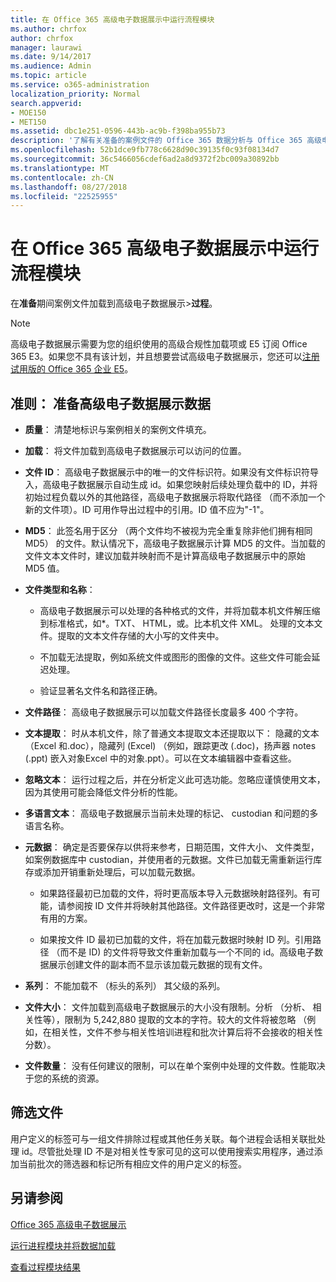 ```yaml
---
title: 在 Office 365 高级电子数据展示中运行流程模块
ms.author: chrfox
author: chrfox
manager: laurawi
ms.date: 9/14/2017
ms.audience: Admin
ms.topic: article
ms.service: o365-administration
localization_priority: Normal
search.appverid:
- MOE150
- MET150
ms.assetid: dbc1e251-0596-443b-ac9b-f398ba955b73
description: '了解有关准备的案例文件的 Office 365 数据分析与 Office 365 高级电子数据展示的指导标准。  '
ms.openlocfilehash: 52b1dce9fb778c6628d90c39135f0c93f08134d7
ms.sourcegitcommit: 36c5466056cdef6ad2a8d9372f2bc009a30892bb
ms.translationtype: MT
ms.contentlocale: zh-CN
ms.lasthandoff: 08/27/2018
ms.locfileid: "22525955"
---
```

# <a name="run-the-process-module-in-office-365-advanced-ediscovery"></a>在 Office 365 高级电子数据展示中运行流程模块

在**准备**期间案例文件加载到高级电子数据展示\>**过程**。 
  
> [!NOTE]
> 高级电子数据展示需要为您的组织使用的高级合规性加载项或 E5 订阅 Office 365 E3。如果您不具有该计划，并且想要尝试高级电子数据展示，您还可以[注册试用版的 Office 365 企业 E5](https://go.microsoft.com/fwlink/p/?LinkID=698279)。 
  
## <a name="guidelines-preparing-data-for-advanced-ediscovery"></a>准则： 准备高级电子数据展示数据

- **质量**： 清楚地标识与案例相关的案例文件填充。
    
- **加载**： 将文件加载到高级电子数据展示可以访问的位置。
    
- **文件 ID**： 高级电子数据展示中的唯一的文件标识符。如果没有文件标识符导入，高级电子数据展示自动生成 id。如果您映射后续处理负载中的 ID，并将初始过程负载以外的其他路径，高级电子数据展示将取代路径 （而不添加一个新的文件项）。ID 可用作导出过程中的引用。ID 值不应为"-1"。
    
- **MD5**： 此签名用于区分 （两个文件均不被视为完全重复除非他们拥有相同 MD5） 的文件。默认情况下，高级电子数据展示计算 MD5 的文件。当加载的文件文本文件时，建议加载并映射而不是计算高级电子数据展示中的原始 MD5 值。
    
- **文件类型和名称**：
    
  - 高级电子数据展示可以处理的各种格式的文件，并将加载本机文件解压缩到标准格式，如\*。TXT、 HTML，或。比本机文件 XML。 处理的文本文件。提取的文本文件存储的大小写的文件夹中。
    
  - 不加载无法提取，例如系统文件或图形的图像的文件。这些文件可能会延迟处理。
    
  - 验证显著名文件名和路径正确。
    
- **文件路径**： 高级电子数据展示可以加载文件路径长度最多 400 个字符。
    
- **文本提取**： 时从本机文件，除了普通文本提取文本还提取以下： 隐藏的文本 （Excel 和.doc），隐藏列 (Excel) （例如，跟踪更改 (.doc)，扬声器 notes (.ppt) 嵌入对象Excel 中的对象.ppt）。可以在文本编辑器中查看这些。
    
- **忽略文本**： 运行过程之后，并在分析定义此可选功能。忽略应谨慎使用文本，因为其使用可能会降低文件分析的性能。
    
- **多语言文本**： 高级电子数据展示当前未处理的标记、 custodian 和问题的多语言名称。
    
- **元数据**： 确定是否要保存以供将来参考，日期范围，文件大小、 文件类型，如案例数据库中 custodian，并使用者的元数据。文件已加载无需重新运行库存或添加开销重新处理后，可以加载元数据。 
    
  - 如果路径最初已加载的文件，将时更高版本导入元数据映射路径列。有可能，请参阅按 ID 文件并将映射其他路径。文件路径更改时，这是一个非常有用的方案。
    
  - 如果按文件 ID 最初已加载的文件，将在加载元数据时映射 ID 列。引用路径 （而不是 ID) 的文件将导致文件重新加载与一个不同的 id。高级电子数据展示创建文件的副本而不显示该加载元数据的现有文件。
    
- **系列**： 不能加载不 （标头的系列） 其父级的系列。 
    
- **文件大小**： 文件加载到高级电子数据展示的大小没有限制。分析 （分析、 相关性等），限制为 5,242,880 提取的文本的字符。较大的文件将被忽略 （例如，在相关性，文件不参与相关性培训进程和批次计算后将不会接收的相关性分数）。
    
- **文件数量**： 没有任何建议的限制，可以在单个案例中处理的文件数。性能取决于您的系统的资源。 
    
## <a name="filtering-files"></a>筛选文件

用户定义的标签可与一组文件排除过程或其他任务关联。每个进程会话相关联批处理 id。尽管批处理 ID 不是对相关性专家可见的这可以使用搜索实用程序，通过添加当前批次的筛选器和标记所有相应文件的用户定义的标签。 
  
## <a name="see-also"></a>另请参阅

[Office 365 高级电子数据展示](office-365-advanced-ediscovery.md)
  
[运行进程模块并将数据加载](run-the-process-module-and-load-data-in-advanced-ediscovery.md)
  
[查看过程模块结果](view-process-module-results-in-advanced-ediscovery.md)

